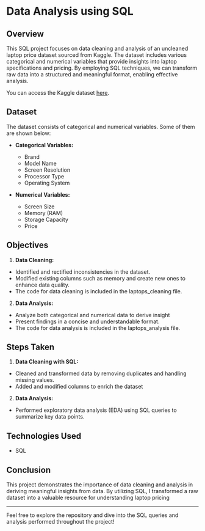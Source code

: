 # Data Analysis using SQL

## Overview

This SQL project focuses on data cleaning and analysis of an uncleaned laptop price dataset sourced from Kaggle. The dataset includes various categorical and numerical variables that provide insights into laptop specifications and pricing. By employing SQL techniques, we can transform raw data into a structured and meaningful format, enabling effective analysis.

You can access the Kaggle dataset [here](https://www.kaggle.com/datasets/ehtishamsadiq/uncleaned-laptop-price-dataset).


## Dataset

The dataset consists of categorical and numerical variables. Some of them are shown below:

- **Categorical Variables:** 
  - Brand
  - Model Name
  - Screen Resolution
  - Processor Type
  - Operating System

- **Numerical Variables:**
  - Screen Size
  - Memory (RAM)
  - Storage Capacity
  - Price

## Objectives

1. **Data Cleaning:** 
- Identified and rectified inconsistencies in the dataset.
- Modified existing columns such as memory and create new ones to enhance data quality.
- The code for data cleaning is included in the laptops_cleaning file.

2. **Data Analysis:**
- Analyze both categorical and numerical data to derive insight
- Present findings in a concise and understandable format.
- The code for data analysis is included in the laptops_analysis file.

## Steps Taken

1. **Data Cleaning with SQL:**
- Cleaned and transformed data by removing duplicates and handling missing values.
- Added and modified columns to enrich the dataset

2. **Data Analysis:**
- Performed exploratory data analysis (EDA) using SQL queries to summarize key data points.

## Technologies Used
- SQL

## Conclusion

This project demonstrates the importance of data cleaning and analysis in deriving meaningful insights from data. By utilizing SQL, I transformed a raw dataset into a valuable resource for understanding laptop pricing

---

Feel free to explore the repository and dive into the SQL queries and analysis performed throughout the project!
